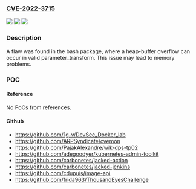 ### [CVE-2022-3715](https://cve.mitre.org/cgi-bin/cvename.cgi?name=CVE-2022-3715)
![](https://img.shields.io/static/v1?label=Product&message=bash&color=blue)
![](https://img.shields.io/static/v1?label=Version&message=n%2Fa&color=blue)
![](https://img.shields.io/static/v1?label=Vulnerability&message=CWE-119&color=brighgreen)

### Description

A flaw was found in the bash package, where a heap-buffer overflow can occur in valid parameter_transform. This issue may lead to memory problems.

### POC

#### Reference
No PoCs from references.

#### Github
- https://github.com/1g-v/DevSec_Docker_lab
- https://github.com/ARPSyndicate/cvemon
- https://github.com/PajakAlexandre/wik-dps-tp02
- https://github.com/adegoodyer/kubernetes-admin-toolkit
- https://github.com/carbonetes/jacked-action
- https://github.com/carbonetes/jacked-jenkins
- https://github.com/cdupuis/image-api
- https://github.com/frida963/ThousandEyesChallenge

